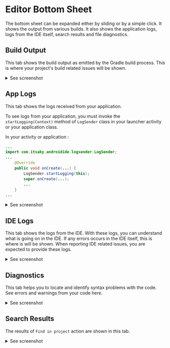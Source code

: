 # Editor Bottom Sheet

The bottom sheet can be expanded either by sliding or by a simple click. It shows the output from various builds. It also shows the application logs, logs from the IDE itself, search results and file diagnostics.

## Build Output
This tab shows the build output as emitted by the Gradle build process. This is where your project's build related issues will be shown.

<details>
  <summary>See screenshot</summary>
  <img src="../images/build_output.png" width="250"/>
</details>

## App Logs
This tab shows the logs received from your application.

To see logs from your application, you must invoke the `startLogging(Context)` method of `LogSender` class in your launcher activity or your application class.

In your activity or application :
```java
...
import com.itsaky.androidide.logsender.LogSender;
...
    @Override
    public void onCreate(...) {
        LogSender.startLogging(this);
        super.onCreate(...);
        ...
    }
...
```

<details>
  <summary>See screenshot</summary>
  <img src="../images/app_logs.png" width="250"/>
</details>

## IDE Logs
This tab shows the logs from the IDE. With these logs, you can understand what is going on in the IDE. If any errors occurs in the IDE itself, this is where is will be shown. When reporting IDE related issues, you are expected to provide these logs.

<details>
  <summary>See screenshot</summary>
  <img src="../images/ide_logs.png" width="250"/>
</details>

## Diagnostics
This tab helps you to locate and identify syntax problems with the code. See errors and warnings from your code here.

<details>
  <summary>See screenshot</summary>
  <img src="../images/diagnostics.png" width="250"/>
</details>

## Search Results
The results of `Find in project` action are shown in this tab.

<details>
  <summary>See screenshot</summary>
  <img src="../images/search_results.png" width="250"/>
</details>